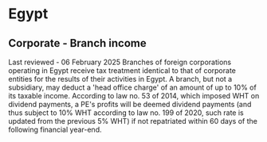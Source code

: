 # Egypt
## Corporate - Branch income
Last reviewed - 06 February 2025
Branches of foreign corporations operating in Egypt receive tax treatment identical to that of corporate entities for the results of their activities in Egypt.
A branch, but not a subsidiary, may deduct a 'head office charge' of an amount of up to 10% of its taxable income.
According to law no. 53 of 2014, which imposed WHT on dividend payments, a PE's profits will be deemed dividend payments (and thus subject to 10% WHT according to law no. 199 of 2020, such rate is updated from the previous 5% WHT) if not repatriated within 60 days of the following financial year-end.
